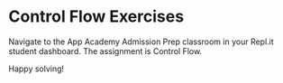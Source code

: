 # Control Flow Exercises

Navigate to the App Academy Admission Prep classroom in your Repl.it student
dashboard. The assignment is Control Flow.

Happy solving!
